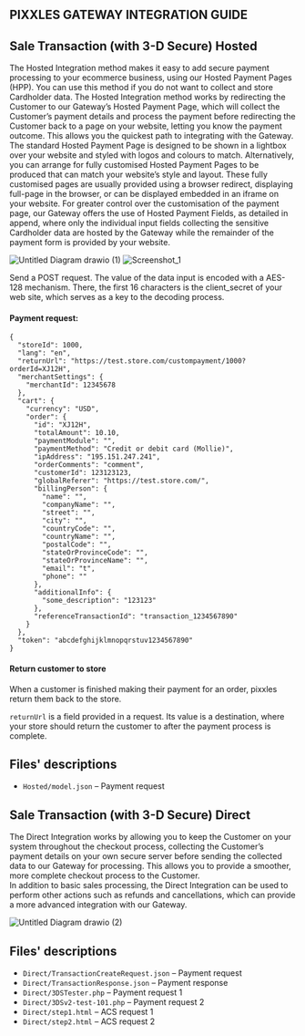## PIXXLES GATEWAY INTEGRATION GUIDE

## Sale Transaction (with 3-D Secure) Hosted

The Hosted Integration method makes it easy to add secure payment processing to your ecommerce business, using our Hosted Payment Pages (HPP). You can use this method if you do not want to collect and store Cardholder data. The Hosted Integration method works by redirecting the Customer to our Gateway’s Hosted Payment Page, which will collect the Customer’s payment details and process the payment before redirecting the Customer back to a page on your website, letting you know the payment outcome. This allows you the quickest path to integrating with the Gateway. The standard Hosted Payment Page is designed to be shown in a lightbox over your website and styled with logos and colours to match. Alternatively, you can arrange for fully customised Hosted Payment Pages to be produced that can match your website’s style and layout. These fully customised pages are usually provided using a browser redirect, displaying full-page in the browser, or can be displayed embedded in an iframe on your website. For greater control over the customisation of the payment page, our Gateway offers the use of Hosted Payment Fields, as detailed in append, where only the individual input fields collecting the sensitive Cardholder data are hosted by the Gateway while the remainder of the payment form is provided by your website.

![Untitled Diagram drawio (1)](https://user-images.githubusercontent.com/72015387/180844098-f3b91301-bbeb-4ff4-b37f-b9ff8a524ad7.png)
![Screenshot_1](https://user-images.githubusercontent.com/72015387/180844236-2da9f4c6-e747-415d-bfad-5f545c42a621.png)


Send a POST request. The value of the data input is encoded with a AES-128 mechanism. There, the first 16 characters is the client_secret of your web site, which serves as a key to the decoding process.

#### Payment request:


```plaintext
{
  "storeId": 1000,
  "lang": "en",
  "returnUrl": "https://test.store.com/custompayment/1000?orderId=XJ12H",
  "merchantSettings": {
    "merchantId": 12345678
  },
  "cart": {
    "currency": "USD",
    "order": {
      "id": "XJ12H",
      "totalAmount": 10.10,
      "paymentModule": "",
      "paymentMethod": "Credit or debit card (Mollie)",
      "ipAddress": "195.151.247.241",
      "orderComments": "comment",
      "customerId": 123123123,
      "globalReferer": "https://test.store.com/",
      "billingPerson": {
        "name": "",
        "companyName": "",
        "street": "",
        "city": "",
        "countryCode": "",
        "countryName": "",
        "postalCode": "",
        "stateOrProvinceCode": "",
        "stateOrProvinceName": "",
        "email": "t",
        "phone": ""
      },
      "additionalInfo": {
        "some_description": "123123"
      },
      "referenceTransactionId": "transaction_1234567890"
    }
  },
  "token": "abcdefghijklmnopqrstuv1234567890"
}
```

#### Return customer to store

When a customer is finished making their payment for an order, pixxles return them back to the store.

`returnUrl` is a field provided in a request. Its value is a destination, where your store should return the customer to after the payment process is complete.

## Files' descriptions

- `Hosted/model.json` – Payment request

## Sale Transaction (with 3-D Secure) Direct 

The Direct Integration works by allowing you to keep the Customer on your system throughout the checkout process, collecting the Customer’s payment details on your own secure server before sending the collected data to our Gateway for processing. This allows you to provide a smoother, more complete checkout process to the Customer.  
In addition to basic sales processing, the Direct Integration can be used to perform other actions such as refunds and cancellations, which can provide a more advanced integration with our Gateway.

![Untitled Diagram drawio (2)](https://user-images.githubusercontent.com/72015387/180981113-2dad9ffa-f365-4831-bbbd-64a942d3d5b8.png)

## Files' descriptions

- `Direct/TransactionCreateRequest.json` – Payment request
- `Direct/TransactionResponse.json` – Payment response
- `Direct/3DSTester.php` –  Payment request 1
- `Direct/3DSv2-test-101.php` – Payment request 2
- `Direct/step1.html` –  ACS request 1
- `Direct/step2.html` – ACS request 2

